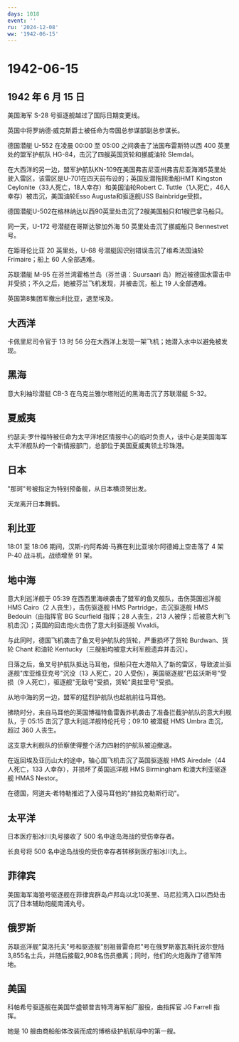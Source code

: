 ```yaml
---
days: 1018
event: ''
ru: '2024-12-08'
ww: '1942-06-15'
---
```


# 1942-06-15

## 1942 年 6 月 15 日

美国海军 S-28 号驱逐舰越过了国际日期变更线。

英国中将罗纳德·威克斯爵士被任命为帝国总参谋部副总参谋长。

德国潜艇 U-552 在凌晨 00:00 至 05:00 之间袭击了法国布雷斯特以西 400
英里处的盟军护航队 HG-84，击沉了四艘英国货轮和挪威油轮 Slemdal。

在大西洋的另一边，盟军护航队KN-109在美国弗吉尼亚州弗吉尼亚海滩5英里处驶入雷区，该雷区是U-701在四天前布设的；英国反潜拖网渔船HMT
Kingston Ceylonite（33人死亡，18人幸存）和美国油轮Robert C.
Tuttle（1人死亡，46人幸存）被击沉，美国油轮Esso Augusta和驱逐舰USS
Bainbridge受损。

德国潜艇U-502在格林纳达以西90英里处击沉了2艘美国船只和1艘巴拿马船只。

同一天，U-172 号潜艇在哥斯达黎加外海 50 英里处击沉了挪威船只 Bennestvet
号。

在距哥伦比亚 20 英里处，U-68 号潜艇因识别错误击沉了维希法国油轮
Frimaire；船上 60 人全部遇难。

苏联潜艇 M-95 在芬兰湾霍格兰岛（芬兰语：Suursaari
岛）附近被德国水雷击中并受损；不久之后，她被芬兰飞机发现，并被击沉，船上
19 人全部遇难。

英国第8集团军撤出利比亚，退至埃及。

## 大西洋

卡佩里尼司令官于 13 时 56
分在大西洋上发现一架飞机；她潜入水中以避免被发现。

## 黑海

意大利袖珍潜艇 CB-3 在乌克兰雅尔塔附近的黑海击沉了苏联潜艇 S-32。

## 夏威夷

约瑟夫·罗什福特被任命为太平洋地区情报中心的临时负责人，该中心是美国海军太平洋舰队的一个新情报部门，总部位于美国夏威夷领土珍珠港。

## 日本

"那珂"号被指定为特别预备舰，从日本横须贺出发。

天龙离开日本舞鹤。

## 利比亚

18:01 至 18:06 期间，汉斯-约阿希姆·马赛在利比亚埃尔阿德姆上空击落了 4 架
P-40 战斗机，战绩增至 91 架。

## 地中海

意大利巡洋舰于 05:39 在西西里海峡袭击了盟军的鱼叉舰队，击伤英国巡洋舰
HMS Cairo（2 人丧生），击伤驱逐舰 HMS Partridge，击沉驱逐舰 HMS
Bedouin（由指挥官 BG Scurfield 指挥；28 人丧生，213
人被俘；后被意大利飞机击沉）；英国的回击炮火击伤了意大利驱逐舰 Vivaldi。

与此同时，德国飞机袭击了鱼叉号护航队的货轮，严重损坏了货轮 Burdwan、货轮
Chant 和油轮 Kentucky（三艘船均被意大利军舰遗弃并击沉）。

日落之后，鱼叉号护航队抵达马耳他，但船只在大港陷入了新的雷区，导致波兰驱逐舰"库亚维亚克号"沉没（13
人死亡，20 人受伤），英国驱逐舰"巴兹沃斯号"受损（9
人死亡），驱逐舰"无敌号"受损，货轮"奥拉里号"受损。

从地中海的另一边，盟军的猛烈护航队也起航前往马耳他。

拂晓时分，来自马耳他的英国博福特鱼雷轰炸机袭击了准备拦截护航队的意大利舰队，于
05:15 击沉了意大利巡洋舰特伦托号；09:10 被潜艇 HMS Umbra 击沉，超过 360
人丧生。

这支意大利舰队的侦察使得整个活力四射的护航队被迫撤退。

在返回埃及亚历山大的途中，轴心国飞机击沉了英国驱逐舰 HMS Airedale（44
人死亡，133 人幸存），并损坏了英国巡洋舰 HMS Birmingham 和澳大利亚驱逐舰
HMAS Nestor。

在德国，阿道夫·希特勒推迟了入侵马耳他的"赫拉克勒斯行动"。

## 太平洋

日本医疗船冰川丸号接收了 500 名中途岛海战的受伤幸存者。

长良号将 500 名中途岛战役的受伤幸存者转移到医疗船冰川丸上。

## 菲律宾

美国海军海狼号驱逐舰在菲律宾群岛卢邦岛以北10英里、马尼拉湾入口以西处击沉了日本辅助炮艇南浦丸号。

## 俄罗斯

苏联巡洋舰"莫洛托夫"号和驱逐舰"别祖普雷奇尼"号在俄罗斯塞瓦斯托波尔登陆3,855名士兵，并随后接载2,908名伤员撤离；同时，他们的火炮轰炸了德军阵地。

## 美国

科帕希号驱逐舰在美国华盛顿普吉特湾海军船厂服役，由指挥官 JG Farrell
指挥。

她是 10 艘由商船船体改装而成的博格级护航航母中的第一艘。
